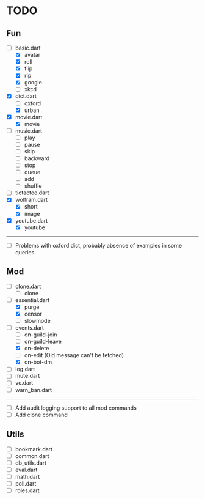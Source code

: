 # TODO

## Fun

- [ ] basic.dart
  - [x] avatar
  - [x] roll
  - [x] flip
  - [x] rip
  - [x] google
  - [ ] xkcd
- [x] dict.dart
  - [ ] oxford
  - [x] urban
- [x] movie.dart
  - [x] movie
- [ ] music.dart
  - [ ] play
  - [ ] pause
  - [ ] skip
  - [ ] backward
  - [ ] stop
  - [ ] queue
  - [ ] add
  - [ ] shuffle
- [ ] tictactoe.dart
- [x] wolfram.dart
  - [x] short
  - [x] image
- [x] youtube.dart
  - [x] youtube

------

- [ ] Problems with oxford dict, probably absence of examples in some queries.

## Mod

- [ ] clone.dart
  - [ ] clone
- [ ] essential.dart
  - [x] purge
  - [x] censor
  - [ ] slowmode
- [ ] events.dart
  - [ ] on-guild-join
  - [ ] on-guild-leave
  - [x] on-delete
  - [ ] on-edit (Old message can't be fetched)
  - [x] on-bot-dm
- [ ] log.dart
- [ ] mute.dart
- [ ] vc.dart
- [ ] warn_ban.dart

------

- [ ] Add audit logging support to all mod commands
- [ ] Add clone command

## Utils

- [ ] bookmark.dart
- [ ] common.dart
- [ ] db_utils.dart
- [ ] eval.dart
- [ ] math.dart
- [ ] poll.dart
- [ ] roles.dart
